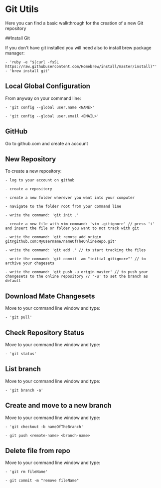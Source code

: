 # Git Utils

Here you can find a basic walkthrough for the creation of a new Git repository

##Install Git

If you don't have git installed you will need also to install brew package manager:

    - 'ruby -e "$(curl -fsSL https://raw.githubusercontent.com/Homebrew/install/master/install)"'
    - 'brew install git'

## Local Global Configuration

From anyway on your command line:

    - 'git config --global user.name <NAME>'

    - 'git config --global user.email <EMAIL>'

## GitHub

Go to github.com and create an account

## New Repository

To create a new repository:

    - log to your account on github

    - create a repository

    - create a new folder wherever you want into your computer

    - navigate to the folder root from your command line

    - write the command: 'git init .'

    - create a new file with vim command: 'vim .gitignore' // press 'i' and insert the file or folder you want to not track with git

    - write the command: 'git remote add origin git@github.com:MyUsername/nameOfTheOnlineRepo.git'

    - write the command: 'git add .' // to start tracking the files

    - write the command: 'git commit -am "initial-gitignore"' // to archive your chagesets

    - write the command: 'git push -u origin master' // to push your changesets to the online repository // '-u' to set the branch as default

## Download Mate Changesets

Move to your command line window and type:

    - 'git pull'

## Check Repository Status

Move to your command line window and type:

    - 'git status'

## List branch

Move to your command line window and type:

    - 'git branch -a'

## Create and move to a new branch

Move to your command line window and type:

    - 'git checkout -b nameOfTheBranch'

    - git push <remote-name> <branch-name>

## Delete file from repo  

Move to your command line window and type:

    - 'git rm fileName'

    - git commit -m "remove fileName"
